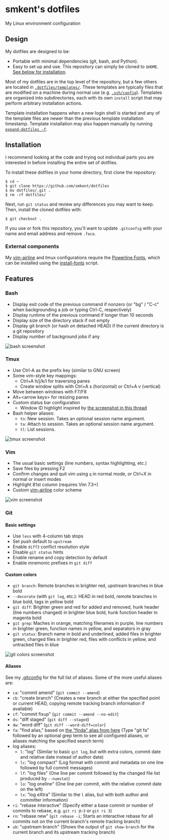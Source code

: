 # smkent's dotfiles

My Linux environment configuration

## Design

My dotfiles are designed to be:
* Portable with minimal dependencies (git, bash, and Python).
* Easy to set up and use. This repository can simply be cloned to `$HOME`. [See
below for installation](#installation).

Most of my dotfiles are in the top level of the repository, but a few others
are located in [`.dotfiles/templates/`](/.dotfiles/templates/). These templates
are typically files that are modified on a machine during normal use (e.g.
[`.ssh/config`](/.dotfiles/templates/ssh/config_append)). Templates are
organized into subdirectories, each with its own `install` script that may
perform arbitrary installation actions.

Template installation happens when a new login shell is started and any of the
template files are newer than the previous template installation timestamp.
Template installation may also happen manually by running
[`expand-dotfiles -f`](/.dotfiles/bin/expand-dotfiles).

## Installation

I recommend looking at the code and trying out individual parts you are
interested in before installing the entire set of dotfiles.

To install these dotfiles in your home directory, first clone the repository:

```shell
$ cd ~
$ git clone https://github.com/smkent/dotfiles
$ mv dotfiles/.git .
$ rm -rf dotfiles/
```

Next, run `git status` and review any differences you may want to keep. Then,
install the cloned dotfiles with:

```shell
$ git checkout .
```

If you use or fork this repository, you'll want to update `.gitconfig` with
your name and email address and remove `.face`.

### External components

My [vim-airline](https://github.com/vim-airline/vim-airline) and tmux
configurations require the [Powerline
Fonts](https://github.com/powerline/fonts), which can be installed using the
[install-fonts](/.dotfiles/bin/install-fonts) script.

## Features

### Bash

* Display exit code of the previous command if nonzero (or "bg" / "C-c" when
backgrounding a job or typing Ctrl-C, respectively)
* Display runtime of the previous command if longer than 10 seconds
* Display size of the directory stack if not empty
* Display git branch (or hash on detached HEAD) if the current directory is a
git repository
* Display number of background jobs if any

![bash screenshot](/.dotfiles/img/screenshot-bashrc.png)

### Tmux

* Use Ctrl-A as the prefix key (similar to GNU screen)
* Some vim-style key mappings:
  * Ctrl+A h/j/k/l for traversing panes
  * Create window splits with Ctrl+A s (horizontal) or Ctrl+A v (vertical)
* Move between windows with F7/F8
* Alt+&lt;arrow keys&gt; for resizing panes
* Custom status bar configuration
  * Window ID highlight inspired by [the screenshot in this
thread](http://crunchbang.org/forums/viewtopic.php?id=20504)
* Bash helper aliases:
  * `tn`: New session. Takes an optional session name argument.
  * `ta`: Attach to session. Takes an optional session name argument.
  * `tl`: List sessions.

![tmux screenshot](/.dotfiles/img/screenshot-tmux.png)

### Vim

* The usual basic settings (line numbers, syntax highlighting, etc.)
* Save files by pressing F2
* Confirm changes and quit vim using `q` in normal mode, or Ctrl+X in normal or
insert modes
* Highlight 81st column (requires Vim 7.3+)
* Custom [vim-airline](https://github.com/vim-airline/vim-airline) color scheme

![vim screenshot](/.dotfiles/img/screenshot-vim.png)

### Git

#### Basic settings

* Use `less` with 4-column tab stops
* Set push default to `upstream`
* Enable `diff3` conflict resolution style
* Disable `git status` hints
* Enable rename and copy detection by default
* Enable mnemonic prefixes in `git diff`

#### Custom colors

* `git branch`: Remote branches in brighter red, upstream branches in blue bold
* `--decorate` (with `git log`, etc.): HEAD in red bold, remote branches in
blue bold, tags in yellow bold
* `git diff`: Brighter green and red for added and removed, hunk header (line
numbers changed) in brighter blue bold, hunk function header in magenta bold
* `git grep`: Maches in orange, matching filenames in purple, line numbers in
brighter green, function names in yellow, and separators in gray
* `git status`: Branch name in bold and underlined, added files in brighter
green, changed files in brighter red, files with conflicts in yellow, and
untracked files in blue

![git colors screenshot](/.dotfiles/img/screenshot-git-colors.png)

#### Aliases

See my [.gitconfig](/.gitconfig) for the full list of aliases. Some of the
more useful aliases are:

* `ca`: "commit amend" (`git commit --amend`)
* `cb`: "create branch" (Creates a new branch at either the specified point or
current HEAD, copying remote tracking branch information if available)
* `cf`: "commit fixup" (`git commit --amend --no-edit`)
* `ds`: "diff staged" (`git diff --staged`)
* `dw`: "word diff" (`git diff --word-diff=color`)
* `fa`: "find alias," based on [the "finda" alias from
here](http://brettterpstra.com/2014/08/04/shell-tricks-one-git-alias-to-rule-them-all/)
(Type "git fa" followed by an optional grep term to see all configured aliases,
or aliases matching the specified search term)
* log aliases:
  * `l`: "log" (Similar to basic `git log`, but with extra colors, commit date
and relative date instead of author date)
  * `lc`: "log compact" (Log format with commit and metadata on one line
followed by full commit messages)
  * `lf`: "log files" (One line per commit followed by the changed file list
produced by `--numstat`)
  * `lo`: "log oneline" (One line per commit, with the relative commit date on
the left)
  * `lx`: "log eXtra" (Similar to the `l` alias, but with both author and
committer information)
* `ri`: "rebase interactive" (Specify either a base commit or number of commits
to rebase, e.g. `git ri @~3` or `git ri 3`)
* `rn`: "rebase new" (`git rebase -i`; Starts an interactive rebase for all
commits not on the current branch's remote tracking branch)
* `ub`: "upstream branch" (Shows the output of `git show-branch` for the
current branch and its upstream tracking branch)
